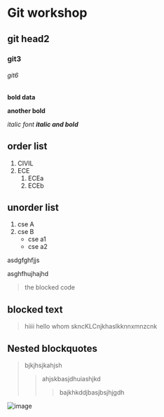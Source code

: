 # Git workshop

## git head2

### git3
###### git6

**bold data**

__another bold__

*italic font*
_**italic and bold**_

## order list 

1. CIVIL
2. ECE
    1. ECEa
    2. ECEb
## unorder list
1. cse A
2. cse B
    - cse a1
    - cse a2
    
asdgfghfjjs

asghfhujhajhd

> the blocked code
## blocked text
> hiiii hello whom skncKLCnjkhaslkknnxmnzcnk
## Nested  blockquotes
>bjkjhsjkahjsh
>>ahjskbasjdhuiashjkd
>>>bajkhkddjbasjbsjhjgdh

![image]()
